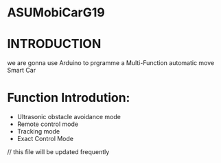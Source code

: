 # ASUMobiCarG19
# INTRODUCTION 
we are gonna use Arduino to prgramme a Multi-Function automatic move Smart Car
# Function Introdution:
* Ultrasonic obstacle avoidance mode
* Remote control mode
* Tracking mode
* Exact Control Mode


// this file will be updated frequently 
